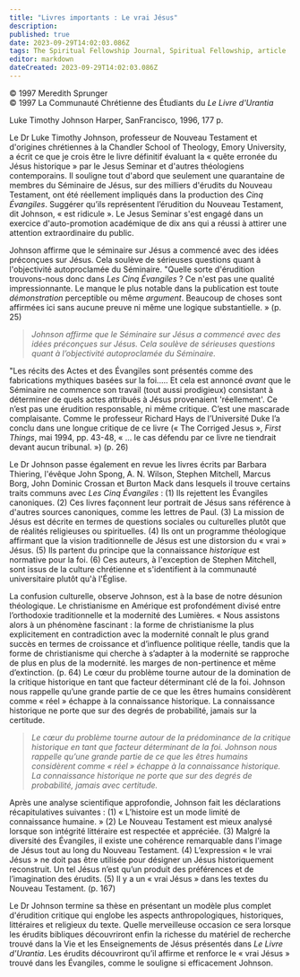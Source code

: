 ```yaml
---
title: "Livres importants : Le vrai Jésus"
description: 
published: true
date: 2023-09-29T14:02:03.086Z
tags: The Spiritual Fellowship Journal, Spiritual Fellowship, article
editor: markdown
dateCreated: 2023-09-29T14:02:03.086Z
---
```


<p class="v-card v-sheet theme--light gray lighten-3 px-2">© 1997 Meredith Sprunger<br>© 1997 La Communauté Chrétienne des Étudiants du <i>Le Livre d'Urantia</i></p>


Luke Timothy Johnson
Harper, SanFrancisco, 1996, 177 p.

Le Dr Luke Timothy Johnson, professeur de Nouveau Testament et d'origines chrétiennes à la Chandler School of Theology, Emory University, a écrit ce que je crois être le livre définitif évaluant la « quête erronée du Jésus historique » par le Jesus Seminar et d'autres théologiens contemporains. Il souligne tout d'abord que seulement une quarantaine de membres du Séminaire de Jésus, sur des milliers d'érudits du Nouveau Testament, ont été réellement impliqués dans la production des _Cinq Évangiles_. Suggérer qu’ils représentent l’érudition du Nouveau Testament, dit Johnson, « est ridicule ». Le Jesus Seminar s'est engagé dans un exercice d'auto-promotion académique de dix ans qui a réussi à attirer une attention extraordinaire du public.

Johnson affirme que le séminaire sur Jésus a commencé avec des idées préconçues sur Jésus. Cela soulève de sérieuses questions quant à l'objectivité autoproclamée du Séminaire. "Quelle sorte d'érudition trouvons-nous donc dans _Les Cinq Évangiles_ ? Ce n'est pas une qualité impressionnante. Le manque le plus notable dans la publication est toute _démonstration_ perceptible ou même _argument_. Beaucoup de choses sont affirmées ici sans aucune preuve ni même une logique substantielle. » (p. 25)

> _Johnson affirme que le Séminaire sur Jésus a commencé avec des idées préconçues sur Jésus. Cela soulève de sérieuses questions quant à l’objectivité autoproclamée du Séminaire._

"Les récits des Actes et des Évangiles sont présentés comme des fabrications mythiques basées sur la foi..... Et cela est annoncé _avant_ que le Séminaire ne commence son travail (tout aussi prodigieux) consistant à déterminer de quels actes attribués à Jésus provenaient 'réellement'. Ce n’est pas une érudition responsable, ni même critique. C’est une mascarade complaisante. Comme le professeur Richard Hays de l’Université Duke l’a conclu dans une longue critique de ce livre (« The Corriged Jesus », _First Things_, mai 1994, pp. 43-48, « ... le cas défendu par ce livre ne tiendrait devant aucun tribunal. ») (p. 26)

Le Dr Johnson passe également en revue les livres écrits par Barbara Thiering, l'évêque John Spong, A. N. Wilson, Stephen Mitchell, Marcus Borg, John Dominic Crossan et Burton Mack dans lesquels il trouve certains traits communs avec _Les Cinq Évangiles_ : (1) Ils rejettent les Évangiles canoniques. (2) Ces livres façonnent leur portrait de Jésus sans référence à d'autres sources canoniques, comme les lettres de Paul. (3) La mission de Jésus est décrite en termes de questions sociales ou culturelles plutôt que de réalités religieuses ou spirituelles. (4) Ils ont un programme théologique affirmant que la vision traditionnelle de Jésus est une distorsion du « vrai » Jésus. (5) Ils partent du principe que la connaissance _historique_ est normative pour la foi. (6) Ces auteurs, à l'exception de Stephen Mitchell, sont issus de la culture chrétienne et s'identifient à la communauté universitaire plutôt qu'à l'Église.

La confusion culturelle, observe Johnson, est à la base de notre désunion théologique. Le christianisme en Amérique est profondément divisé entre l’orthodoxie traditionnelle et la modernité des Lumières. « Nous assistons alors à un phénomène fascinant : la forme de christianisme la plus explicitement en contradiction avec la modernité connaît le plus grand succès en termes de croissance et d’influence politique réelle, tandis que la forme de christianisme qui cherche à s’adapter à la modernité se rapproche de plus en plus de la modernité. les marges de non-pertinence et même d’extinction. (p. 64) Le cœur du problème tourne autour de la domination de la critique historique en tant que facteur déterminant clé de la foi. Johnson nous rappelle qu’une grande partie de ce que les êtres humains considèrent comme « réel » échappe à la connaissance historique. La connaissance historique ne porte que sur des degrés de probabilité, jamais sur la certitude.

> _Le cœur du problème tourne autour de la prédominance de la critique historique en tant que facteur déterminant de la foi. Johnson nous rappelle qu’une grande partie de ce que les êtres humains considèrent comme « réel » échappe à la connaissance historique. La connaissance historique ne porte que sur des degrés de probabilité, jamais avec certitude._

Après une analyse scientifique approfondie, Johnson fait les déclarations récapitulatives suivantes : (1) « L’histoire est un mode limité de connaissance humaine. » (2) Le Nouveau Testament est mieux analysé lorsque son intégrité littéraire est respectée et appréciée. (3) Malgré la diversité des Évangiles, il existe une cohérence remarquable dans l'image de Jésus tout au long du Nouveau Testament. (4) L’expression « le vrai Jésus » ne doit pas être utilisée pour désigner un Jésus historiquement reconstruit. Un tel Jésus n’est qu’un produit des préférences et de l’imagination des érudits. (5) Il y a un « vrai Jésus » dans les textes du Nouveau Testament. (p. 167)

Le Dr Johnson termine sa thèse en présentant un modèle plus complet d'érudition critique qui englobe les aspects anthropologiques, historiques, littéraires et religieux du texte. Quelle merveilleuse occasion ce sera lorsque les érudits bibliques découvriront enfin la richesse du matériel de recherche trouvé dans la Vie et les Enseignements de Jésus présentés dans _Le Livre d'Urantia_. Les érudits découvriront qu’il affirme et renforce le « vrai Jésus » trouvé dans les Évangiles, comme le souligne si efficacement Johnson.

